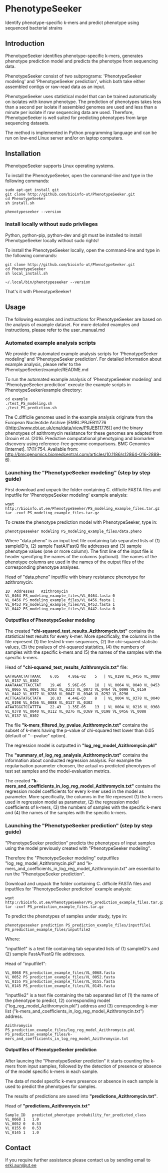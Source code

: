 # PhenotypeSeeker
Identify phenotype-specific k-mers and predict phenotype using sequenced bacterial strains

## Introduction

PhenotypeSeeker identifies phenotype-specific k-mers, generates phenotype prediction model and predicts the phenotype from sequencing data. 

PhenotypeSeeker consist of two subprograms: 'PhenotypeSeeker modeling' and 'PhenotypeSeeker prediction', which both take either assembled contigs or raw-read data as an input. 


PhenotypeSeeker uses statistical model that can be trained automatically on isolates with known phenotype. The prediction of phenotypes takes less than a second per isolate if assembled genomes are used and less than a minute per isolate if raw sequencing data are used. Therefore, PhenotypeSeeker is well suited for predicting phenotypes from large sequencing datasets.

The method is implemented in Python programming language and can be run on low-end Linux server and/or on laptop computers.

## Installation

PhenotypeSeeker supports Linux operating systems.

To install the PhenotypeSeeker, open the command-line and type in the following commands:
```
sudo apt-get install git
git clone http://github.com/bioinfo-ut/PhenotypeSeeker.git
cd PhenotypeSeeker
sh install.sh

phenotypeseeker --version
```

### Install locally without sudo privileges

Python, python-pip, python-dev and git must be installed to install PhenotypeSeeker locally without sudo rights!

To install the PhenotypeSeeker locally, open the command-line and type in the following commands:
```
git clone http://github.com/bioinfo-ut/PhenotypeSeeker.git
cd PhenotypeSeeker
sh local_install.sh

~/.local/bin/phenotypeseeker --version
```

That's it with PhenotypeSeeker!

## Usage

The following examples and instructions for PhenotypeSeeker are based on the analysis of example dataset. For more detailed examples and instructions, please refer to the user_manual.md

### Automated example analysis scripts

We provide the automated example analysis scripts for 'PhenotypeSeeker modeling' and 'PhenotypeSeeker prediction'. For detailed information about example analysis, please refer to the PhenotypeSeeker/example/README.md

To run the automated example analysis of 'PhenotypeSeeker modeling' and 'PhenotypeSeeker prediction' execute the example scripts in PhenotypeSeeker/example directory:
```
cd example
./test_PS_modeling.sh
./test_PS_prediction.sh
```

The C.difficile genomes used in the example analysis originate from the European Nucleotide Archive [EMBL:PRJEB11776 ((http://www.ebi.ac.uk/ena/data/view/PRJEB11776)] and the binary phenotypes of azithromycin resistance for these genomes are adapted from Drouin et al. (2016. Predictive computational phenotyping and biomarker discovery using reference-free genome comparisons. BMC Genomics [Internet]. 17(1):754. Available from: http://bmcgenomics.biomedcentral.com/articles/10.1186/s12864-016-2889-6).

### Launching the "PhenotypeSeeker modeling" (step by step guide)

First download and unpack the folder containing C. difficile FASTA files and inputfile for 'PhenotypeSeeker modeling' example analysis:

```
wget http://bioinfo.ut.ee/PhenotypeSeeker/PS_modeling_example_files.tar.gz
tar -zxvf PS_modeling_example_files.tar.gz
```

To create the phenotype prediction model with PhenotypeSeeker, type in:

```
phenotypeseeker modeling PS_modeling_example_files/data.pheno 
```
Where "data.pheno" is an input text file containing tab separated lists of (1) sampleID's, (2) sample FastA/FastQ file addresses and (3) sample phenotype values (one or more column). The first line of the input file is header specifying the names of the columns (optional). The names of the phenotype columns are used in the names of the output files of the corresponding phenotype analyses.

Head of "data.pheno" inputfile with binary resistance phenotype for azithromycin:
```
ID	Addresses	Azithromycin
VL_0464	PS_modeling_example_files/VL_0464.fasta	0
VL_0456	PS_modeling_example_files/VL_0456.fasta	1
VL_0453	PS_modeling_example_files/VL_0453.fasta	1
VL_0442	PS_modeling_example_files/VL_0442.fasta	0
```

#### Outputfiles of PhenotypeSeeker modeling

The created **"chi-squared_test_results_Azithromycin.txt"** contains the statistical test results for every k-mer. More specifically, the columns in the file represent (1) the tested k-mer sequences, (2) the chi-squared statistic values, (3) the pvalues of chi-squared statistics, (4) the numbers of samples with the specific k-mers and (5) the names of the samples with the specific k-mers.

Head of **"chi-squared_test_results_Azithromycin.txt"** file:
```
GATAGAACTATTAAAC	6.05	4.86E-02	5	| VL_0198 VL_0456 VL_0088 VL_0137 VL_0302
AAATAAACTTACCTAT	19.46	5.96E-05	18	| VL_0064 VL_0040 VL_0453 VL_0065 VL_0091 VL_0303 VL_0233 VL_0073 VL_0464 VL_0098 VL_0159 VL_0442 VL_0377 VL_0288 VL_0047 VL_0346 VL_0252 VL_0296
ACTTGAGTATGCTATA	10.83	4.44E-03	8	| VL_0004 VL_0378 VL_0040 VL_0198 VL_0456 VL_0088 VL_0137 VL_0302
ATAATGGGTCCATTTA	22.43	1.35E-05	13	| VL_0004 VL_0216 VL_0368 VL_0378 VL_0040 VL_0112 VL_0276 VL_0369 VL_0198 VL_0456 VL_0088 VL_0137 VL_0302
```
The file **"k-mers_filtered_by_pvalue_Azithromycin.txt"** contains the subset of k-mers having the p-value of chi-squared test lower than 0.05 (default of "--pvalue" option).

The regression model is outputted in **"log_reg_model_Azithromycin.pkl"**

The **"summary_of_log_reg_analysis_Azithromycin.txt"** contains the information about conducted regression analysis. For example the regularisation parameter choosen, the actual vs predicted phenotypes of test set samples and the model-evaluation metrics.

The created **"k-mers_and_coefficients_in_log_reg_model_Azithromycin.txt"** contains the regression model coefficients for every k-mer used in the model as parameter. More specifically, the columns in the file represent (1) the k-mers used in regression model as parameter, (2) the regression model coefficients of k-mers, (3) the numbers of samples with the specific k-mers and (4) the names of the samples with the specific k-mers.

### Launching the "PhenotypeSeeker prediction" (step by step guide)

"PhenotypeSeeker prediction" predicts the phenotypes of input samples using the model previously created with "PhenotypeSeeker modeling". 

Therefore the "PhenotypeSeeker modeling" outputfiles "log_reg_model_Azithromycin.pkl" and "k-mers_and_coefficients_in_log_reg_model_Azithromycin.txt" are essential to run the "PhenotypeSeeker prediction".

Download and unpack the folder containing C. difficile FASTA files and inputfiles for 'PhenotypeSeeker prediction' example analysis:
```
wget http://bioinfo.ut.ee/PhenotypeSeeker/PS_prediction_example_files.tar.gz
tar -zxvf PS_prediction_example_files.tar.gz
```

To predict the phenotypes of samples under study, type in:
```
phenotypeseeker prediction PS_prediction_example_files/inputfile1 PS_prediction_example_files/inputfile2
```
Where: 

"inputfile1" is a text file containing tab separated lists of (1) sampleID's and (2) sample FastA/FastQ file addresses.

Head of "inputfile1":
```
VL_0068	PS_prediction_example_files/VL_0068.fasta
VL_0052	PS_prediction_example_files/VL_0052.fasta
VL_0155	PS_prediction_example_files/VL_0155.fasta
VL_0145	PS_prediction_example_files/VL_0145.fasta
```

"inputfile2" is a text file containing the tab separated list of (1) the name of the phenotype to predict, (2) corresponding model ("log_reg_model_Azithromycin.pkl") address and (3) corresponding k-mer list ("k-mers_and_coefficients_in_log_reg_model_Azithromycin.txt") address.
```
Azithromycin	PS_prediction_example_files/log_reg_model_Azithromycin.pkl	PS_prediction_example_files/k-mers_and_coefficients_in_log_reg_model_Azithromycin.txt
```

#### Outputfiles of PhenotypeSeeker prediction

After launcing the "PhenotypeSeeker prediction" it starts counting the k-mers from input samples, followed by the detection of presence or absence of the model specific k-mers in each sample.

The data of model specific k-mers presence or absence in each sample is used to predict the phenotypes for samples.

The results of predictions are saved into **"predictions_Azithromycin.txt"**.

Head of **"predictions_Azithromycin.txt"**
```
Sample_ID	predicted_phenotype	probability_for_predicted_class
VL_0068	1	1.0
VL_0052	0	0.53
VL_0155	0	0.53
VL_0145	1	1.0
```

## Contact
If you require further assistance please contact us by sending email to
erki.aun@ut.ee
